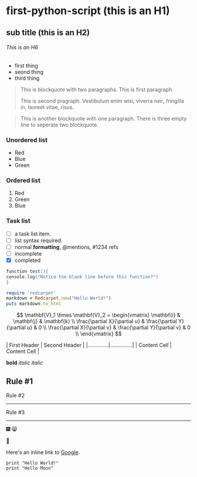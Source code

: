 # first-python-script (this is an H1)
## sub title (this is an H2)
###### This is an H6
- first thing 
- seond thing 
- third thing 

> This is blockquote with two paragraphs. This is first paragraph.
>
> This is second pragraph. Vestibulum enim wisi, viverra nec, fringilla in, laoreet vitae, risus.


> This is another blockquote with one paragraph. There is three empty line to seperate two blockquote.

### Unordered list 
* Red
* Blue 
* Green
>
### Ordered list 
1. Red 
2. Green
3. Blue
>
### Task list
- [ ] a task list item. 
- [ ] list syntax required. 
- [ ] normal **formatting**, @mentions, #1234 refs
- [ ] incomplete 
- [x] completed 
>

```java
function test(){
console.log("Notice the blank line before this function?")
}
```

```ruby 
require 'redcarpet'
markdown = Redcarpet.new("Hello World!")
puts markdown.to_html
```
>
>
>
$$
\mathbf{V}_1 \times \mathbf{V}_2 =  \begin{vmatrix}
\mathbf{i} & \mathbf{j} & \mathbf{k} \\
\frac{\partial X}{\partial u} &  \frac{\partial Y}{\partial u} & 0 \\
\frac{\partial X}{\partial v} &  \frac{\partial Y}{\partial v} & 0 \\
\end{vmatrix}
$$
>
>

| First Header | Second Header | 
|..............|...............|
| Content Cell | Content Cell  |

>
>
**bold**
*italic*
_italic_
>
>
>
Rule #1 
---
Rule #2 
*******
Rule #3 
___

>
:fireworks:
:smile_cat: 
>
:watermelon:
>
Here's an inline link to [Google](http://www.google.com/). 
>
```
print "Hello World!" 
print "Hello Moon"
```


